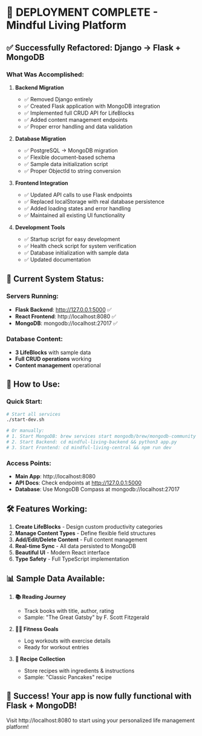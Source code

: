 # 🎉 DEPLOYMENT COMPLETE - Mindful Living Platform

## ✅ Successfully Refactored: Django → Flask + MongoDB

### What Was Accomplished:

1. **Backend Migration**
   - ✅ Removed Django entirely
   - ✅ Created Flask application with MongoDB integration
   - ✅ Implemented full CRUD API for LifeBlocks
   - ✅ Added content management endpoints
   - ✅ Proper error handling and data validation

2. **Database Migration**
   - ✅ PostgreSQL → MongoDB migration
   - ✅ Flexible document-based schema
   - ✅ Sample data initialization script
   - ✅ Proper ObjectId to string conversion

3. **Frontend Integration**
   - ✅ Updated API calls to use Flask endpoints
   - ✅ Replaced localStorage with real database persistence
   - ✅ Added loading states and error handling
   - ✅ Maintained all existing UI functionality

4. **Development Tools**
   - ✅ Startup script for easy development
   - ✅ Health check script for system verification
   - ✅ Database initialization with sample data
   - ✅ Updated documentation

## 🚀 Current System Status:

### Servers Running:
- **Flask Backend**: http://127.0.0.1:5000 ✅
- **React Frontend**: http://localhost:8080 ✅
- **MongoDB**: mongodb://localhost:27017 ✅

### Database Content:
- **3 LifeBlocks** with sample data
- **Full CRUD operations** working
- **Content management** operational

## 🎯 How to Use:

### Quick Start:
```bash
# Start all services
./start-dev.sh

# Or manually:
# 1. Start MongoDB: brew services start mongodb/brew/mongodb-community
# 2. Start Backend: cd mindful-living-backend && python3 app.py
# 3. Start Frontend: cd mindful-living-central && npm run dev
```

### Access Points:
- **Main App**: http://localhost:8080
- **API Docs**: Check endpoints at http://127.0.0.1:5000
- **Database**: Use MongoDB Compass at mongodb://localhost:27017

## 🛠️ Features Working:

1. **Create LifeBlocks** - Design custom productivity categories
2. **Manage Content Types** - Define flexible field structures  
3. **Add/Edit/Delete Content** - Full content management
4. **Real-time Sync** - All data persisted to MongoDB
5. **Beautiful UI** - Modern React interface
6. **Type Safety** - Full TypeScript implementation

## 📊 Sample Data Available:

1. **📚 Reading Journey**
   - Track books with title, author, rating
   - Sample: "The Great Gatsby" by F. Scott Fitzgerald

2. **🏃‍♂️ Fitness Goals** 
   - Log workouts with exercise details
   - Ready for workout entries

3. **🍳 Recipe Collection**
   - Store recipes with ingredients & instructions
   - Sample: "Classic Pancakes" recipe

## 🎉 Success! Your app is now fully functional with Flask + MongoDB!

Visit http://localhost:8080 to start using your personalized life management platform!
